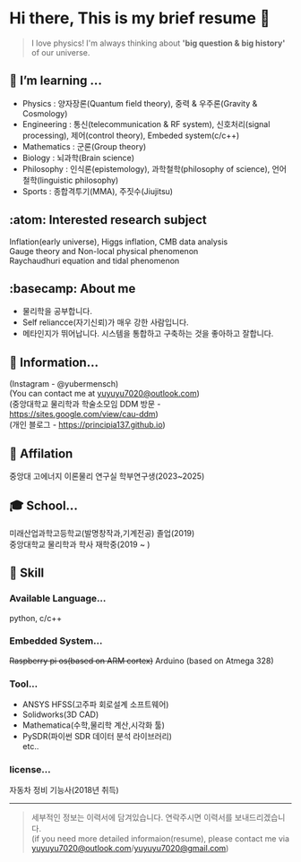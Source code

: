 # Hi there, This is my brief resume 👋
 > I love physics! I'm always thinking about **'big question & big history'** of our universe.
 
## 🌱 I’m learning ...    
  - Physics : 양자장론(Quantum field theory), 중력 & 우주론(Gravity & Cosmology)     
  - Engineering : 통신(telecommunication & RF system), 신호처리(signal processing), 제어(control theory), Embeded system(c/c++)
  - Mathematics : 군론(Group theory)  
  - Biology : 뇌과학(Brain science)  
  - Philosophy : 인식론(epistemology), 과학철학(philosophy of science), 언어철학(linguistic philosophy)   
  - Sports : 종합격투기(MMA), 주짓수(Jiujitsu)  
  
## :atom: Interested research subject

Inflation(early universe), Higgs inflation, CMB data analysis  
Gauge theory and Non-local physical phenomenon  
Raychaudhuri equation and tidal phenomenon  

## :basecamp: About me
- 물리학을 공부합니다.  
- Self reliancce(자기신뢰)가 매우 강한 사람입니다.
- 메타인지가 뛰어납니다. 시스템을 통합하고 구축하는 것을 좋아하고 잘합니다.

## :triangular_flag_on_post: Information...
   (Instagram - @yubermensch)    
   (You can contact me at yuyuyu7020@outlook.com)    
   (중앙대학교 물리학과 학술소모임 DDM 방문 - https://sites.google.com/view/cau-ddm)    
   (개인 블로그 - https://principia137.github.io)
   
## :office: Affilation
  중앙대 고에너지 이론물리 연구실 학부연구생(2023~2025)    
  
## :mortar_board: School...
  미래산업과학고등학교(발명창작과,기계전공) 졸업(2019)   
  중앙대학교 물리학과 학사 재학중(2019 ~ )  

## :ninja: Skill
### Available Language...
  python, c/c++      

### Embedded System...
  ~~Raspberry pi os(based on ARM cortex)~~
  Arduino (based on Atmega 328) 

### Tool...
- ANSYS HFSS(고주파 회로설계 소프트웨어)  
- Solidworks(3D CAD)  
- Mathematica(수학,물리학 계산,시각화 툴)  
- PySDR(파이썬 SDR 데이터 분석 라이브러리)  
etc..  

### license...
  자동차 정비 기능사(2018년 취득)

---
> 세부적인 정보는 이력서에 담겨있습니다. 연락주시면 이력서를 보내드리겠습니다.  
(if you need more detailed informaion(resume), please contact me via yuyuyu7020@outlook.com/yuyuyu7020@gmail.com)
